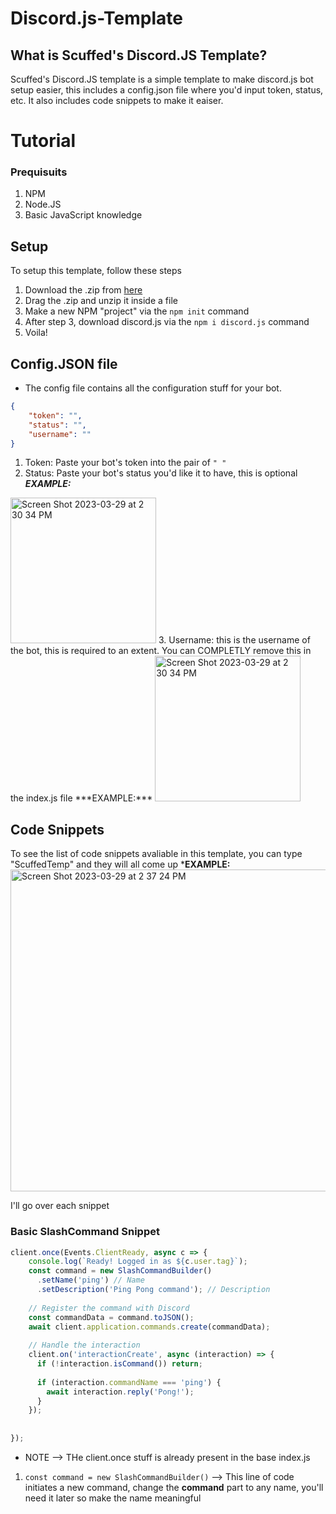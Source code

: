 # Discord.js-Template
## What is Scuffed's Discord.JS Template?
Scuffed's Discord.JS template is a simple template to make discord.js bot setup easier, this includes a config.json file where you'd input token, status, etc.
It also includes code snippets to make it eaiser.

# Tutorial

### Prequisuits
1. NPM
2. Node.JS
3. Basic JavaScript knowledge

## Setup
To setup this template, follow these steps
1. Download the .zip from [here](https://github.com/ScuffedItalian/Discord.js-Template/releases)
2. Drag the .zip and unzip it inside a file
3. Make a new NPM "project" via the `npm init` command
4. After step 3, download discord.js via the `npm i discord.js` command
5. Voila!

## Config.JSON file
* The config file contains all the configuration stuff for your bot.
```json
{
    "token": "",
    "status": "",
    "username": "" 
}
```
1. Token: Paste your bot's token into the pair of `" "`
2. Status: Paste your bot's status you'd like it to have, this is optional ***EXAMPLE:***
<img width="233" alt="Screen Shot 2023-03-29 at 2 30 34 PM" src="https://user-images.githubusercontent.com/110801525/228672271-c4223ed0-f533-43f0-8ee1-a4d0a7d312ef.png">
3. Username: this is the username of the bot, this is required to an extent. You can COMPLETLY remove this in the index.js file ***EXAMPLE:***
<img width="233" alt="Screen Shot 2023-03-29 at 2 30 34 PM" src="https://user-images.githubusercontent.com/110801525/228672271-c4223ed0-f533-43f0-8ee1-a4d0a7d312ef.png">

## Code Snippets
To see the list of code snippets avaliable in this template, you can type "ScuffedTemp" and they will all come up ***EXAMPLE:**
<img width="515" alt="Screen Shot 2023-03-29 at 2 37 24 PM" src="https://user-images.githubusercontent.com/110801525/228673535-fa44df37-3b30-44c1-988b-4d313db8e951.png">

I'll go over each snippet

### Basic SlashCommand Snippet
```js
client.once(Events.ClientReady, async c => {
	console.log(`Ready! Logged in as ${c.user.tag}`);
	const command = new SlashCommandBuilder()
	  .setName('ping') // Name
	  .setDescription('Ping Pong command'); // Description
	
	// Register the command with Discord
	const commandData = command.toJSON();
	await client.application.commands.create(commandData);
	
	// Handle the interaction
	client.on('interactionCreate', async (interaction) => {
	  if (!interaction.isCommand()) return;
	
	  if (interaction.commandName === 'ping') {
		await interaction.reply('Pong!');
	  }
	});
	
	
});
```

* NOTE --> THe client.once stuff is already present in the base index.js
1. `const command = new SlashCommandBuilder()` --> This line of code initiates a new command, change the __command__ part to any name, you'll need it later so make the name meaningful


